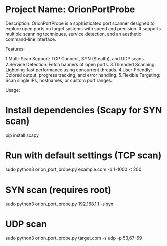 # Project Name: OrionPortProbe

Description:
OrionPortProbe is a sophisticated port scanner designed to explore open ports on target systems with speed and precision. 
It supports multiple scanning techniques, service detection, and an aesthetic command-line interface.


Features:

1.Multi-Scan Support: TCP Connect, SYN (Stealth), and UDP scans.
2.Service Detection: Fetch banners of open ports.
3.Threaded Scanning: Lightning-fast performance using concurrent threads.
4.User-Friendly: Colored output, progress tracking, and error handling.
5.Flexible Targeting: Scan single IPs, hostnames, or custom port ranges.

Usage:

# Install dependencies (Scapy for SYN scan)
pip install scapy

# Run with default settings (TCP scan)
sudo python3 orion_port_probe.py example.com -p 1-1000 -t 200

# SYN scan (requires root)
sudo python3 orion_port_probe.py 192.168.1.1 -s syn

# UDP scan
sudo python3 orion_port_probe.py target.com -s udp -p 53,67-69
